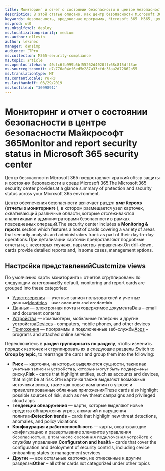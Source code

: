 ```yaml
---
title: Мониторинг и отчет о состоянии безопасности в центре безопасности Майкрософт 365
description: В этой статье описано, как центр безопасности Microsoft 365 предоставляет краткий обзор защиты и состояния безопасности.
keywords: безопасность, вредоносные программы, Microsoft 365, M365, центр безопасности, монитор, отчет, состояние
ms.prod: w10
ms.mktglfcycl: deploy
ms.localizationpriority: medium
ms.author: ellevin
author: levinec
manager: dansimp
audience: ITPro
ms.collection: M365-security-compliance
ms.topic: article
ms.openlocfilehash: 40afc6fb999b5bf55262d4020ffc68c815dff3ae
ms.sourcegitcommit: e7a776a04ef6ed5e287a33cfdc36aa2d72862b55
ms.translationtype: MT
ms.contentlocale: ru-RU
ms.lasthandoff: 03/29/2019
ms.locfileid: "30998912"
---
```

# <a name="monitor-and-report-security-status-in-microsoft-365-security-center"></a><span data-ttu-id="f3634-104">Мониторинг и отчет о состоянии безопасности в центре безопасности Майкрософт 365</span><span class="sxs-lookup"><span data-stu-id="f3634-104">Monitor and report security status in Microsoft 365 security center</span></span>

<span data-ttu-id="f3634-105">Центр безопасности Microsoft 365 предоставляет краткий обзор защиты и состояния безопасности в среде Microsoft 365.</span><span class="sxs-lookup"><span data-stu-id="f3634-105">The Microsoft 365 security center provides at a glance summary of protection and security status across your Microsoft 365 environment.</span></span>

<span data-ttu-id="f3634-106">Центр обеспечения безопасности включает раздел **_амп_ Reports (отчеты о мониторинге** ), в котором размещается узел карточек, охватывающий различные области, которые отслеживаются аналитиками и администраторами безопасности в рамках повседневных операций.</span><span class="sxs-lookup"><span data-stu-id="f3634-106">The security center includes a **Monitoring & reports** section which features a host of cards covering a variety of areas that security analysts and administrators track as part of their day-to-day operations.</span></span> <span data-ttu-id="f3634-107">При детализации карточки предоставляют подробные отчеты и, в некоторых случаях, параметры управления.</span><span class="sxs-lookup"><span data-stu-id="f3634-107">On drill-down, cards provide detailed reports and, in some cases, management options.</span></span>

## <a name="customize-views"></a><span data-ttu-id="f3634-108">Настройка представлений</span><span class="sxs-lookup"><span data-stu-id="f3634-108">Customize views</span></span>

<span data-ttu-id="f3634-109">По умолчанию карты мониторинга и отчетов сгруппированы по следующим категориям:</span><span class="sxs-lookup"><span data-stu-id="f3634-109">By default, monitoring and report cards are grouped into these categories:</span></span>
  
* <span data-ttu-id="f3634-110">[Удостоверения](monitor-and-report-identities.md) — учетные записи пользователей и учетные данные</span><span class="sxs-lookup"><span data-stu-id="f3634-110">[Identities](monitor-and-report-identities.md) – user accounts and credentials</span></span>
* <span data-ttu-id="f3634-111">[Данные](monitor-data.md) — электронная почта и содержимое документа</span><span class="sxs-lookup"><span data-stu-id="f3634-111">[Data](monitor-data.md) – email and document contents</span></span>
* <span data-ttu-id="f3634-112">[Устройства](monitor-devices.md) — компьютеры, мобильные телефоны и другие устройства</span><span class="sxs-lookup"><span data-stu-id="f3634-112">[Devices](monitor-devices.md) – computers, mobile phones, and other devices</span></span>
* <span data-ttu-id="f3634-113">[Приложения](monitor-apps.md) — программы и подключенные веб-службы</span><span class="sxs-lookup"><span data-stu-id="f3634-113">[Apps](monitor-apps.md) – programs and attached online services</span></span>

<span data-ttu-id="f3634-114">Переключитесь в **раздел группировать по разделу**, чтобы изменить порядок карточек и сгруппировать их в следующие разделы:</span><span class="sxs-lookup"><span data-stu-id="f3634-114">Switch to **Group by topic**, to rearrange the cards and group them into the following:</span></span>

* <span data-ttu-id="f3634-115">**Риск** — карточки, на которых выделяются сущности, такие как учетные записи и устройства, которые могут быть подвержены риску.</span><span class="sxs-lookup"><span data-stu-id="f3634-115">**Risk** – cards that highlight entities, such as accounts and devices, that might be at risk.</span></span> <span data-ttu-id="f3634-116">Эти карточки также выделяют возможные источники риска, такие как новые кампании по угрозе и привилегированные облачные приложения</span><span class="sxs-lookup"><span data-stu-id="f3634-116">These cards also highlight possible sources of risk, such as new threat campaigns and privileged cloud apps</span></span>  
* <span data-ttu-id="f3634-117">**Тенденции обнаружения** — карты, которые выделяют новые средства обнаружения угроз, аномалий и нарушения политики</span><span class="sxs-lookup"><span data-stu-id="f3634-117">**Detection trends** – cards that highlight new threat detections, anomalies, and policy violations</span></span>
* <span data-ttu-id="f3634-118">**Конфигурация и работоспособность** — карты, охватывающие конфигурацию и развертывание элементов управления безопасностью, в том числе состояния подключения устройств к службам управления.</span><span class="sxs-lookup"><span data-stu-id="f3634-118">**Configuration and health** – cards that cover the configuration and deployment of security controls, including device onboarding states to management services</span></span>
* <span data-ttu-id="f3634-119">**Другие** — все остальные карточки, не отнесенные к другим разделам</span><span class="sxs-lookup"><span data-stu-id="f3634-119">**Other** – all other cards not categorized under other topics</span></span>
